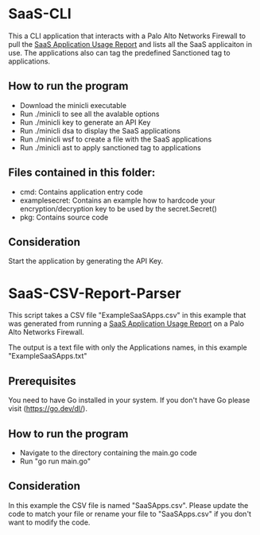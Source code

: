 # SaaS-CLI
This a CLI application that interacts with a Palo Alto Networks Firewall to pull the [SaaS Application Usage Report](https://docs.paloaltonetworks.com/pan-os/10-1/pan-os-admin/monitoring/view-and-manage-reports/view-reports.html#id12e5da3d-d44f-4c9e-9d97-8704151ed103) and lists all the SaaS applicaiton in use. The applications also can tag the predefined Sanctioned tag to applications.

## How to run the program
* Download the minicli executable
* Run ./minicli to see all the avalable options
* Run ./minicli key to generate an API Key
* Run ./minicli dsa to display the SaaS applications
* Run ./minicli wsf to create a file with the SaaS applications
* Run ./minicli ast to apply sanctioned tag to applications

## Files contained in this folder:
* cmd: Contains application entry code
* examplesecret: Contains an example how to hardcode your encryption/decryption key to be used by the secret.Secret()
* pkg: Contains source code

## Consideration
Start the application by generating the API Key.


# SaaS-CSV-Report-Parser
This script takes a CSV file "ExampleSaaSApps.csv" in this example that was generated from running a [SaaS Application Usage Report](https://docs.paloaltonetworks.com/pan-os/10-1/pan-os-admin/monitoring/view-and-manage-reports/view-reports.html#id12e5da3d-d44f-4c9e-9d97-8704151ed103) on a Palo Alto Networks Firewall.

The output is a text file with only the Applications names, in this example "ExampleSaaSApps.txt"

## Prerequisites
You need to have Go installed in your system. If you don't have Go please visit (https://go.dev/dl/).

## How to run the program
* Navigate to the directory containing the main.go code
* Run "go run main.go"


## Consideration
In this example the CSV file is named "SaaSApps.csv". Please update the code to match your file or rename your file to "SaaSApps.csv" if you don't want to modify the code.